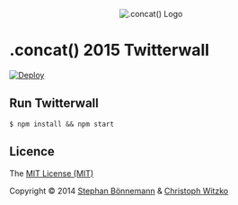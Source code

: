 <p align="center">
  <img src="https://rawgit.com/conc-at/twitterwall/master/app/images/concat.svg" alt=".concat() Logo">
</p>

# .concat() 2015 Twitterwall
[![Deploy](https://www.herokucdn.com/deploy/button.svg)](https://heroku.com/deploy)
## Run Twitterwall

    $ npm install && npm start

## Licence

The [MIT License (MIT)](http://opensource.org/licenses/MIT)

Copyright © 2014 [Stephan Bönnemann](https://twitter.com/boennemann) & [Christoph Witzko](https://twitter.com/christophwitzko)
